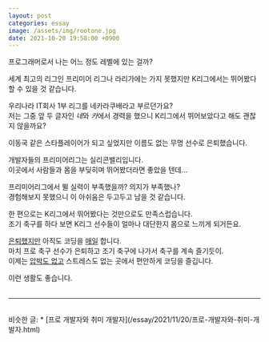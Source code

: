 ```yaml
---
layout: post
categories: essay
image: /assets/img/rootone.jpg
date: 2021-10-20 19:58:00 +0900
---
```


프로그래머로서 나는 어느 정도 레벨에 있는 걸까?

세계 최고의 리그인 프리미어 리그나 라리가에는 가지 못했지만 K리그에서는 뛰어봤다 할 수 있을 것 같습니다.

우리나라 IT회사 1부 리그를 네카라쿠배라고 부르던가요?  
저는 그중 앞 두 글자인 *네*와 *카*에서 경력을 했으니 K리그에서 뛰어보았다고 해도 괜찮지 않을까요?

이동국 같은 스타플레이어가 되고 싶었지만 이름도 없는 무명 선수로 은퇴했습니다.

개발자들의 프리미어리그는 실리콘밸리입니다.  
이곳에서 사람들과 몸을 부딪히며 뛰어봤더라면 좋았을 텐데...

프리미어리그에서 뛸 실력이 부족했을까? 의지가 부족했나?  
경험해보지 못했으니 이 아쉬움은 두고두고 남을 것 같습니다.

한 편으로는 K리그에서 뛰어봤다는 것만으로도 만족스럽습니다.  
조기 축구를 하다 보면 K리그 선수들이 얼마나 대단한지 몸으로 느끼게 되거든요.

[은퇴했지만](/essay/2021/11/20/프로-개발자와-취미-개발자.html) 아직도 코딩을 [매일](https://github.com/benjaminkim) 합니다.  
마치 프로 축구 선수가 은퇴하고 조기 축구에 나가서 축구를 계속 즐기듯이.  
이제는 [압박도 없고](/essay/2021/10/21/일정을-잘-산정하지-못하는-개발자.html) 스트레스도 없는 곳에서 편안하게 코딩을 즐깁니다.

이런 생활도 좋습니다.
<br>
<br>

---

<br>
비슷한 글:
* [프로 개발자와 취미 개발자](/essay/2021/11/20/프로-개발자와-취미-개발자.html)
